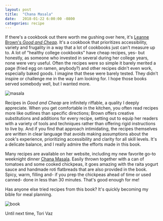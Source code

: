 ```yaml
---
layout: post
title:  "Chana Masala"
date:   2018-01-22 6:00:00 -0800
categories: recipe
---
```

[masala]: https://www.leannebrown.com/wp-content/uploads/2015/03/xchana-masala-1024x680.jpeg.pagespeed.ic.CVkLxBeuL6.webp
[book]:https://www.leannebrown.com/wp-content/themes/openkitchen/images/xgood-and-cheap-sidebar-1x.jpg.pagespeed.ic.fyxqvr8mwd.webp

If there's a cookbook out there worth me gushing over here, it's [Leanne Brown's *Good and Cheap*](https://www.leannebrown.com/). It's a cookbook that prioritizes accessibility, variety and frugality in a way that a lot of cookbooks just can't measure up to. A lot of "healthy college cookbooks" have cheap recipes, yes- but honestly, as someone who invested in several during her college years, none were very useful. Often the recipes were so simple it barely merited a page (fried egg on ramen, anybody?) and other recipes didn't even work, especially baked goods. I imagine that these were barely tested. They didn't inspire or challenge me in the way I am looking for. I hope those books served somebody well, but I wanted more.

![masala]

Recipes in *Good and Cheap* are infinitely riffable, a quality I deeply appreciate. When you get comfortable in the kitchen, you often read recipes more like outlines than specific directions; Brown offers creative substitutions and additions for every recipe, setting out to equip her readers with a variety of tools and techniques rather than offering rigid instructions to live by. And if you find that approach intimidating, the recipes themselves are written in clear language that avoids making assumptions about the cook's experience, prioritizing accessibility and clarity for all skill levels. It's a delicate balance, and I really admire the efforts made in this book.

Many recipes are available on her website, including my new favorite go-to weeknight dinner [Chana Masala](https://www.leannebrown.com/chana-masala/). Easily thrown together with a can of tomatoes and some cooked chickpeas, it goes amazing with the raita yogurt sauce and handmade roti flatbreads that are also provided in the book. Spicy, warm, filling and- if you prep the chickpeas ahead of time or used canned- done in less than 30 minutes. That's good enough for me!

Has anyone else tried recipes from this book? It's quickly becoming my bible for meal planning.

![book]

Until next time,
Tori Vaz
